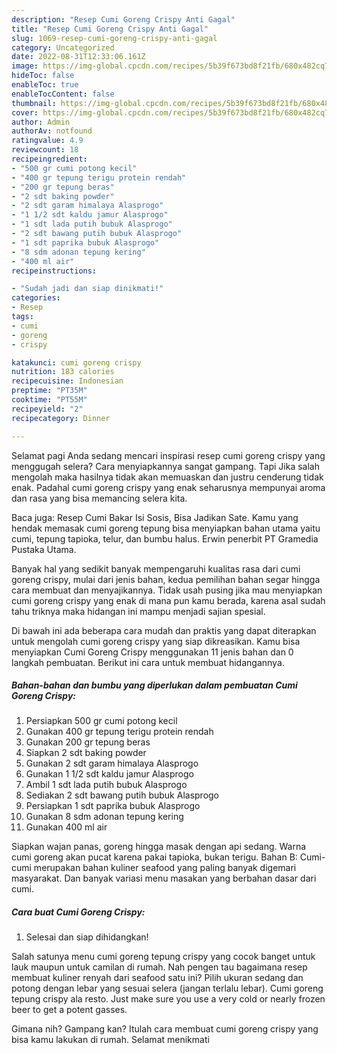 ```yaml
---
description: "Resep Cumi Goreng Crispy Anti Gagal"
title: "Resep Cumi Goreng Crispy Anti Gagal"
slug: 1069-resep-cumi-goreng-crispy-anti-gagal
category: Uncategorized
date: 2022-08-31T12:33:06.161Z
image: https://img-global.cpcdn.com/recipes/5b39f673bd8f21fb/680x482cq70/cumi-goreng-crispy-foto-resep-utama.jpg
hideToc: false
enableToc: true
enableTocContent: false
thumbnail: https://img-global.cpcdn.com/recipes/5b39f673bd8f21fb/680x482cq70/cumi-goreng-crispy-foto-resep-utama.jpg
cover: https://img-global.cpcdn.com/recipes/5b39f673bd8f21fb/680x482cq70/cumi-goreng-crispy-foto-resep-utama.jpg
author: Admin
authorAv: notfound
ratingvalue: 4.9
reviewcount: 18
recipeingredient:
- "500 gr cumi potong kecil"
- "400 gr tepung terigu protein rendah"
- "200 gr tepung beras"
- "2 sdt baking powder"
- "2 sdt garam himalaya Alasprogo"
- "1 1/2 sdt kaldu jamur Alasprogo"
- "1 sdt lada putih bubuk Alasprogo"
- "2 sdt bawang putih bubuk Alasprogo"
- "1 sdt paprika bubuk Alasprogo"
- "8 sdm adonan tepung kering"
- "400 ml air"
recipeinstructions:

- "Sudah jadi dan siap dinikmati!"
categories:
- Resep
tags:
- cumi
- goreng
- crispy

katakunci: cumi goreng crispy 
nutrition: 183 calories
recipecuisine: Indonesian
preptime: "PT35M"
cooktime: "PT55M"
recipeyield: "2"
recipecategory: Dinner

---
```



Selamat pagi Anda sedang mencari inspirasi resep cumi goreng crispy yang menggugah selera? Cara menyiapkannya sangat gampang. Tapi Jika salah mengolah maka hasilnya tidak akan memuaskan dan justru cenderung tidak enak. Padahal cumi goreng crispy yang enak seharusnya mempunyai aroma dan rasa yang bisa memancing selera kita.


Baca juga: Resep Cumi Bakar Isi Sosis, Bisa Jadikan Sate. Kamu yang hendak memasak cumi goreng tepung bisa menyiapkan bahan utama yaitu cumi, tepung tapioka, telur, dan bumbu halus. Erwin penerbit PT Gramedia Pustaka Utama.

Banyak hal yang sedikit banyak mempengaruhi kualitas rasa dari cumi goreng crispy, mulai dari jenis bahan, kedua pemilihan bahan segar hingga cara membuat dan menyajikannya. Tidak usah pusing jika mau menyiapkan cumi goreng crispy yang enak di mana pun kamu berada, karena asal sudah tahu triknya maka hidangan ini mampu menjadi sajian spesial.


Di bawah ini ada beberapa cara mudah dan praktis yang dapat diterapkan untuk mengolah cumi goreng crispy yang siap dikreasikan. Kamu bisa menyiapkan Cumi Goreng Crispy menggunakan 11 jenis bahan dan 0 langkah pembuatan. Berikut ini cara untuk membuat hidangannya.

<!--inarticleads1-->

##### Bahan-bahan dan bumbu yang diperlukan dalam pembuatan Cumi Goreng Crispy:

1. Persiapkan 500 gr cumi potong kecil
1. Gunakan 400 gr tepung terigu protein rendah
1. Gunakan 200 gr tepung beras
1. Siapkan 2 sdt baking powder
1. Gunakan 2 sdt garam himalaya Alasprogo
1. Gunakan 1 1/2 sdt kaldu jamur Alasprogo
1. Ambil 1 sdt lada putih bubuk Alasprogo
1. Sediakan 2 sdt bawang putih bubuk Alasprogo
1. Persiapkan 1 sdt paprika bubuk Alasprogo
1. Gunakan 8 sdm adonan tepung kering
1. Gunakan 400 ml air


Siapkan wajan panas, goreng hingga masak dengan api sedang. Warna cumi goreng akan pucat karena pakai tapioka, bukan terigu. Bahan B: Cumi-cumi merupakan bahan kuliner seafood yang paling banyak digemari masyarakat. Dan banyak variasi menu masakan yang berbahan dasar dari cumi. 

<!--inarticleads2-->

##### Cara buat Cumi Goreng Crispy:


1. Selesai dan siap dihidangkan!

Salah satunya menu cumi goreng tepung crispy yang cocok banget untuk lauk maupun untuk camilan di rumah. Nah pengen tau bagaimana resep membuat kuliner renyah dari seafood satu ini? Pilih ukuran sedang dan potong dengan lebar yang sesuai selera (jangan terlalu lebar). Cumi goreng tepung crispy ala resto. Just make sure you use a very cold or nearly frozen beer to get a potent gasses. 

Gimana nih? Gampang kan? Itulah cara membuat cumi goreng crispy yang bisa kamu lakukan di rumah. Selamat menikmati
